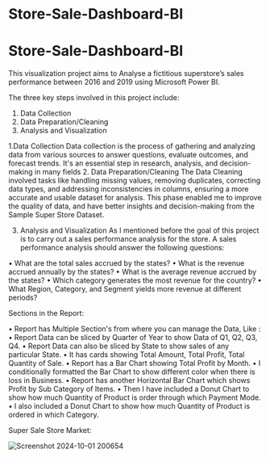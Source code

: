 # Store-Sale-Dashboard-BI

# Store-Sale-Dashboard-BI
This visualization project aims to Analyse a fictitious superstore’s sales performance between 2016 and 2019 using Microsoft Power BI.

The three key steps involved in this project include:
1. Data Collection
2. Data Preparation/Cleaning
3. Analysis and Visualization

1.Data Collection
Data collection is the process of gathering and analyzing data from various sources to answer questions, evaluate outcomes, and forecast trends. It's an essential step in research, analysis, and decision-making in many fields
2. Data Preparation/Cleaning
The Data Cleaning involved tasks like handling missing values, removing duplicates, correcting data types, and addressing inconsistencies in columns, ensuring a more accurate and usable dataset for analysis. This phase enabled me to improve the quality of data, and have better insights and decision-making from the Sample Super Store Dataset.

3. Analysis and Visualization
As I mentioned before the goal of this project is to carry out a sales performance analysis for the store. A sales performance analysis should answer the following questions:

•	What are the total sales accrued by the states?
•	What is the revenue accrued annually by the states?
•	What is the average revenue accrued by the states?
•	Which category generates the most revenue for the country?
•	What Region, Category, and Segment yields more revenue at different periods?


 Sections in the Report:
 
•	Report has Multiple Section's from where you can manage the Data, Like :
•	Report Data can be sliced by Quarter of Year to show Data of Q1, Q2, Q3, Q4.
•	Report Data can also be sliced by State to show sales of any particular State.
•	It has cards showing Total Amount, Total Profit, Total Quantity of Sale.
•	Report has a Bar Chart showing Total Profit by Month.
•	I conditionally formatted the Bar Chart to show different color when there is loss in Business.
•	Report has another Horizontal Bar Chart which shows Profit by Sub Category of Items.
•	Then I have included a Donut Chart to show how much Quantity of Product is order through which Payment Mode.
•	I also included a Donut Chart to show how much Quantity of Product is ordered in which Category.

Super Sale Store Market:


![Screenshot 2024-10-01 200654](https://github.com/user-attachments/assets/37b5b00f-6164-4487-b493-4818aa7c9d83)
